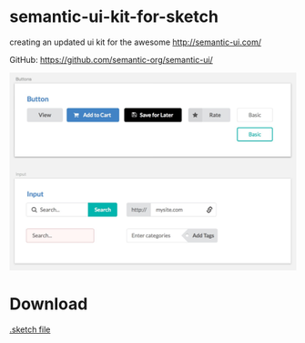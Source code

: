 # semantic-ui-kit-for-sketch

creating an updated ui kit for the awesome http://semantic-ui.com/

GitHub: https://github.com/semantic-org/semantic-ui/

![Alt text](/snapshot.jpg?raw=true)


# Download
[.sketch file](https://github.com/guacamoly/semantic-ui-kit-for-sketch/blob/master/semantic-ui-kit.sketch?raw=true)
